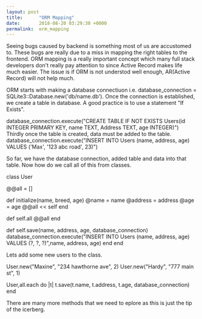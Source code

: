 ```yaml
---
layout: post
title:      "ORM Mapping"
date:       2018-08-20 03:29:30 +0000
permalink:  orm_mapping
---
```



Seeing bugs caused by backend is something most of us are accustomed to. These bugs are really due to a miss in mapping the right tables to the frontend. ORM mapping is a really important concept which many full stack developers don't really pay attention to since Active Record makes life much easier. The issue is if ORM is not understod well enough, AR(Active Record) will not help much. 

ORM starts with making a database connectiuon i.e. database_connection = SQLite3::Database.new('db/name.db'). Once the connection is established, we create a table in database. A good practice is to use a statement "If Exists".  

database_connection.execute("CREATE TABLE IF NOT EXISTS Users(id INTEGER PRIMARY KEY, name TEXT, Address TEXT, age INTEGER)")
Thirdly once the table is created, data must be added to the table. 
database_connection.execute("INSERT INTO Users (name, address, age) VALUES ('Max', '123 abc road', 23)")

So far, we have the database connection, added table and data into that table. Now how do we call all of this from classes. 

class User
 
  @@all = []
 
  def initialize(name, breed, age)
    @name = name
    @address = address
    @age = age
    @@all << self
  end
 
  def self.all
    @@all
  end
 
  def self.save(name, address, age, database_connection)
    database_connection.execute("INSERT INTO Users (name, address, age) VALUES (?, ?, ?)",name, address, age)
  end
end

Lets add some new users to the class. 

User.new("Maxine", "234 hawthorne ave", 2)
User.new("Hardy", "777 main st", 1)
 
User,all.each do |t|
  t.save(t.name, t.address, t.age, database_connection)
end

There are many more methods that we need to eplore as this is just the tip of the icerberg.

 
